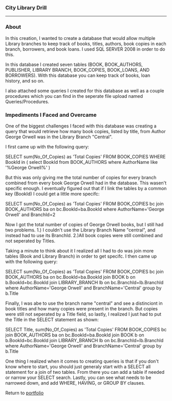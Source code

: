 ### City Library Drill
***

### About
In this creation, I wanted to create a database that would allow multiple Library branches to keep track of books, titles, authors, 
book copies in each branch, borrowers, and book loans. I used SQL SERVER 2008 in order to do this.

In this database I created seven tables (BOOK, BOOK_AUTHORS, PUBLISHER, LIBRARY BRANCH, BOOK_COPIES, BOOK_LOANS, AND BORROWERS).
With this database you can keep track of books, loan history, and so on.

I also attached some queries I created for this database as well as a couple procedures which you can find in the seperate file upload 
named Queries/Procedures. 

### Impediments I Faced and Overcame
One of the biggest challenges I faced with this database was creating a query that would retrieve how many book copies, listed by title, from Author George Orwell was in the 
Library Branch "Central".

I first came up with the following query: 

 SELECT sum(No_Of_Copies) as 'Total Copies' FROM BOOK_COPIES 
            WHERE BookId in 
            (
            select BookId
            from BOOK_AUTHORS where AuthorName like 
            '%George Orwell%'
            )

But this was only giving me the total number of copies for every branch combined from every book George Orwell had in the database.
This wasen't specific enough. I eventually figured out that if I link the tables by a common key (BookId) I could get a little more specifc:

SELECT sum(No_Of_Copies) as 'Total Copies' 
FROM BOOK_COPIES bc join BOOK_AUTHORS ba on bc.BookId=ba.BookId where AuthorName='George Orwell' and BranchId=2

Now I got the total number of copies of George Orwell books, but I still had two problems.
1.) I couldn't use the Library Branch Name "central", and instead had to use its BranchId.
2.)All book copies were still combined and not seperated by Titles.

Taking a minute to think about it I realized all I had to do was join more tables (Book and Library Branch) in order to get specifc.
I then came up with the following query:

SELECT sum(No_Of_Copies) as 'Total Copies'
FROM BOOK_COPIES bc
join BOOK_AUTHORS ba
on bc.BookId=ba.BookId
join BOOK b
on b.BookId=bc.BookId
join LIBRARY_BRANCH lb
on bc.BranchId=lb.BranchId where AuthorName='George Orwell' and BranchName='Central'
group by b.Title

Finally, I was abe to use the branch name "central" and see a distinciont in book titles and how many copies were present in the branch.
But copies were still not seperated by a Title field, so lastly, I realized I just had to put the Title in the SELECT statement as shown:


SELECT Title, sum(No_Of_Copies) as 'Total Copies'
FROM BOOK_COPIES bc
join BOOK_AUTHORS ba
on bc.BookId=ba.BookId
join BOOK b
on b.BookId=bc.BookId
join LIBRARY_BRANCH lb
on bc.BranchId=lb.BranchId where AuthorName='George Orwell' and BranchName='Central'
group by b.Title


One thing I realized when it comes to creating queries is that if you don't know where to start, you should just generaly start with a SELECT all 
statement for a join of two tables. From there you can add a table if needed or narrow your SELECT search. Lastly, you can see what needs
to be narrowed down, and add WHERE, HAVING, or GROUP BY clauses. 

Return to [portfolio](../../../../) 
